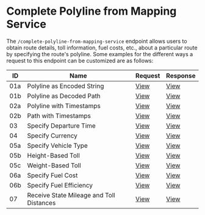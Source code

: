 # Complete Polyline from Mapping Service

The `/complete-polyline-from-mapping-service` endpoint allows users to obtain route details, toll information, fuel costs, etc., about a particular route by specifying the route's polyline. Some examples for the different ways a request to this endpoint can be customized are as follows:

| ID | Name                                   | Request                                      | Response                                    |
|----|----------------------------------------|----------------------------------------------|---------------------------------------------|
| 01a | Polyline as Encoded String            | [View](02-Complete-Polyline-To-Toll/01a-polyline-as-encoded-string.json) | [View](../../responses/02-Complete-Polyline-To-Toll/01a-polyline-as-encoded-string.json) |
| 01b | Polyline as Decoded Path              | [View](02-Complete-Polyline-To-Toll/01b-polyline-as-decoded-path.json) | [View](../../responses/02-Complete-Polyline-To-Toll/01b-polyline-as-decoded-path.json) |
| 02a | Polyline with Timestamps              | [View](02-Complete-Polyline-To-Toll/02a-polyline-with-timestamps.json) | [View](../../responses/02-Complete-Polyline-To-Toll/02a-polyline-with-timestamps.json) |
| 02b | Path with Timestamps                  | [View](02-Complete-Polyline-To-Toll/02b-path-with-timestamps.json) | [View](../../responses/02-Complete-Polyline-To-Toll/02b-path-with-timestamps.json) |
| 03 | Specify Departure Time                 | [View](02-Complete-Polyline-To-Toll/03-specify-departure-time.json) | [View](../../responses/02-Complete-Polyline-To-Toll/03-specify-departure-time.json) |
| 04 | Specify Currency                       | [View](02-Complete-Polyline-To-Toll/04-specify-currency.json) | [View](../../responses/02-Complete-Polyline-To-Toll/04-specify-currency.json) |
| 05a | Specify Vehicle Type                  | [View](02-Complete-Polyline-To-Toll/05a-specify-vehicle-type.json) | [View](../../responses/02-Complete-Polyline-To-Toll/05a-specify-vehicle-type.json) |
| 05b | Height-Based Toll                     | [View](02-Complete-Polyline-To-Toll/05b-height-based-toll.json) | [View](../../responses/02-Complete-Polyline-To-Toll/05b-height-based-toll.json) |
| 05c | Weight-Based Toll                     | [View](02-Complete-Polyline-To-Toll/05c-weight-based-toll.json) | [View](../../responses/02-Complete-Polyline-To-Toll/05c-weight-based-toll.json) |
| 06a | Specify Fuel Cost                      | [View](02-Complete-Polyline-To-Toll/06a-specify-fuel-cost.json) | [View](../../responses/02-Complete-Polyline-To-Toll/06a-specify-fuel-cost.json) |
| 06b | Specify Fuel Efficiency                | [View](02-Complete-Polyline-To-Toll/06b-specify-fuel-efficiency.json) | [View](../../responses/02-Complete-Polyline-To-Toll/06b-specify-fuel-efficiency.json) |
| 07 | Receive State Mileage and Toll Distances                  | [View](02-Complete-Polyline-To-Toll/07-receive-state-mileage.json) | [View](../../responses/02-Complete-Polyline-To-Toll/07-receive-state-mileage.json) |
